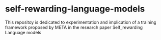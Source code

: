 # self-rewarding-language-models
This repositoy is dedicated to experimentation and implication of a training framework proposed by META in the research paper Self_rewarding Language models
